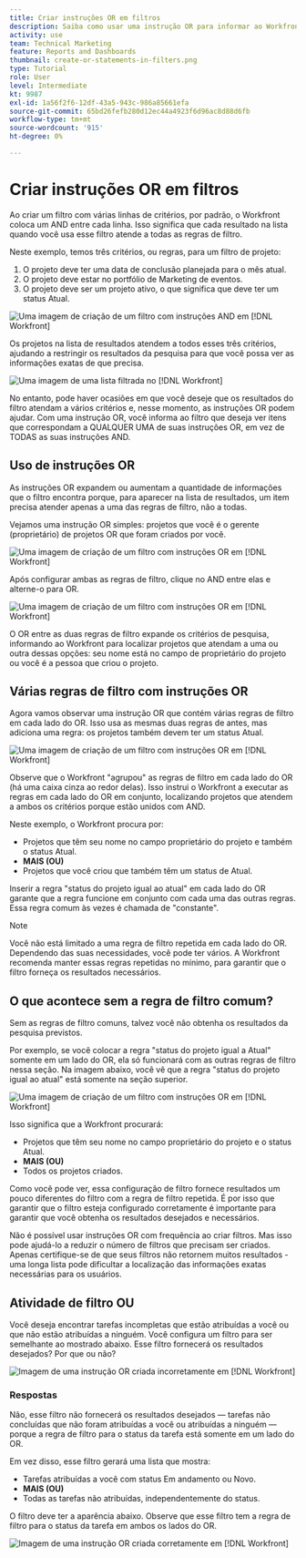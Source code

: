 ```yaml
---
title: Criar instruções OR em filtros
description: Saiba como usar uma instrução OR para informar ao Workfront que você deseja ver isso OU aquilo em seu relatório.
activity: use
team: Technical Marketing
feature: Reports and Dashboards
thumbnail: create-or-statements-in-filters.png
type: Tutorial
role: User
level: Intermediate
kt: 9987
exl-id: 1a56f2f6-12df-43a5-943c-986a85661efa
source-git-commit: 65bd26fefb280d12ec44a4923f6d96ac8d88d6fb
workflow-type: tm+mt
source-wordcount: '915'
ht-degree: 0%

---
```


# Criar instruções OR em filtros

Ao criar um filtro com várias linhas de critérios, por padrão, o Workfront coloca um AND entre cada linha. Isso significa que cada resultado na lista quando você usa esse filtro atende a todas as regras de filtro.

Neste exemplo, temos três critérios, ou regras, para um filtro de projeto:

1. O projeto deve ter uma data de conclusão planejada para o mês atual.
1. O projeto deve estar no portfólio de Marketing de eventos.
1. O projeto deve ser um projeto ativo, o que significa que deve ter um status Atual.

![Uma imagem de criação de um filtro com instruções AND em [!DNL Workfront]](assets/or-statement-1.png)

Os projetos na lista de resultados atendem a todos esses três critérios, ajudando a restringir os resultados da pesquisa para que você possa ver as informações exatas de que precisa.

![Uma imagem de uma lista filtrada no [!DNL Workfront]](assets/or-statement-2.png)

No entanto, pode haver ocasiões em que você deseje que os resultados do filtro atendam a vários critérios e, nesse momento, as instruções OR podem ajudar. Com uma instrução OR, você informa ao filtro que deseja ver itens que correspondam a QUALQUER UMA de suas instruções OR, em vez de TODAS as suas instruções AND.

## Uso de instruções OR

As instruções OR expandem ou aumentam a quantidade de informações que o filtro encontra porque, para aparecer na lista de resultados, um item precisa atender apenas a uma das regras de filtro, não a todas.

Vejamos uma instrução OR simples: projetos que você é o gerente (proprietário) de projetos OR que foram criados por você.

![Uma imagem de criação de um filtro com instruções OR em [!DNL Workfront]](assets/or-statement-3.png)

Após configurar ambas as regras de filtro, clique no AND entre elas e alterne-o para OR.

![Uma imagem de criação de um filtro com instruções OR em [!DNL Workfront]](assets/or-statement-4.png)

O OR entre as duas regras de filtro expande os critérios de pesquisa, informando ao Workfront para localizar projetos que atendam a uma ou outra dessas opções: seu nome está no campo de proprietário do projeto ou você é a pessoa que criou o projeto.

## Várias regras de filtro com instruções OR

Agora vamos observar uma instrução OR que contém várias regras de filtro em cada lado do OR. Isso usa as mesmas duas regras de antes, mas adiciona uma regra: os projetos também devem ter um status Atual.

![Uma imagem de criação de um filtro com instruções OR em [!DNL Workfront]](assets/or-statement-5.png)

Observe que o Workfront &quot;agrupou&quot; as regras de filtro em cada lado do OR (há uma caixa cinza ao redor delas). Isso instrui o Workfront a executar as regras em cada lado do OR em conjunto, localizando projetos que atendem a ambos os critérios porque estão unidos com AND.

Neste exemplo, o Workfront procura por:

* Projetos que têm seu nome no campo proprietário do projeto e também o status Atual.
* **MAIS (OU)**
* Projetos que você criou que também têm um status de Atual.

Inserir a regra &quot;status do projeto igual ao atual&quot; em cada lado do OR garante que a regra funcione em conjunto com cada uma das outras regras. Essa regra comum às vezes é chamada de &quot;constante&quot;.

>[!NOTE]
>
>Você não está limitado a uma regra de filtro repetida em cada lado do OR. Dependendo das suas necessidades, você pode ter vários. A Workfront recomenda manter essas regras repetidas no mínimo, para garantir que o filtro forneça os resultados necessários.

## O que acontece sem a regra de filtro comum?

Sem as regras de filtro comuns, talvez você não obtenha os resultados da pesquisa previstos.

Por exemplo, se você colocar a regra &quot;status do projeto igual a Atual&quot; somente em um lado do OR, ela só funcionará com as outras regras de filtro nessa seção. Na imagem abaixo, você vê que a regra &quot;status do projeto igual ao atual&quot; está somente na seção superior.

![Uma imagem de criação de um filtro com instruções OR em [!DNL Workfront]](assets/or-statement-6.png)

Isso significa que a Workfront procurará:

* Projetos que têm seu nome no campo proprietário do projeto e o status Atual.
* **MAIS (OU)**
* Todos os projetos criados.

Como você pode ver, essa configuração de filtro fornece resultados um pouco diferentes do filtro com a regra de filtro repetida. É por isso que garantir que o filtro esteja configurado corretamente é importante para garantir que você obtenha os resultados desejados e necessários.

Não é possível usar instruções OR com frequência ao criar filtros. Mas isso pode ajudá-lo a reduzir o número de filtros que precisam ser criados. Apenas certifique-se de que seus filtros não retornem muitos resultados - uma longa lista pode dificultar a localização das informações exatas necessárias para os usuários.

## Atividade de filtro OU

Você deseja encontrar tarefas incompletas que estão atribuídas a você ou que não estão atribuídas a ninguém. Você configura um filtro para ser semelhante ao mostrado abaixo. Esse filtro fornecerá os resultados desejados? Por que ou não?

![Imagem de uma instrução OR criada incorretamente em [!DNL Workfront]](assets/or-statement-your-turn-1.png)

### Respostas

Não, esse filtro não fornecerá os resultados desejados — tarefas não concluídas que não foram atribuídas a você ou atribuídas a ninguém — porque a regra de filtro para o status da tarefa está somente em um lado do OR.

Em vez disso, esse filtro gerará uma lista que mostra:

* Tarefas atribuídas a você com status Em andamento ou Novo.
* **MAIS (OU)**
* Todas as tarefas não atribuídas, independentemente do status.

O filtro deve ter a aparência abaixo. Observe que esse filtro tem a regra de filtro para o status da tarefa em ambos os lados do OR.

![Imagem de uma instrução OR criada corretamente em [!DNL Workfront]](assets/or-statement-your-turn-2.png)
